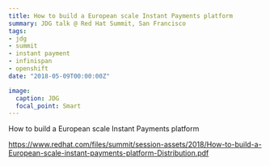 ```yaml
---
title: How to build a European scale Instant Payments platform
summary: JDG talk @ Red Hat Summit, San Francisco
tags:
- jdg
- summit
- instant payment
- infinispan
- openshift
date: "2018-05-09T00:00:00Z"

image:
  caption: JDG
  focal_point: Smart
---
```


How to build a European scale Instant Payments platform

https://www.redhat.com/files/summit/session-assets/2018/How-to-build-a-European-scale-instant-payments-platform-Distribution.pdf
